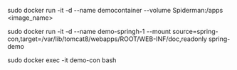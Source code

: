 sudo docker run -it -d --name democontainer --volume Spiderman:/apps <image_name>
  
sudo docker run -it -d --name demo-springh-1 --mount source=spring-con,target=/var/lib/tomcat8/webapps/ROOT/WEB-INF/doc,readonly spring-demo

 sudo docker exec -it demo-con bash